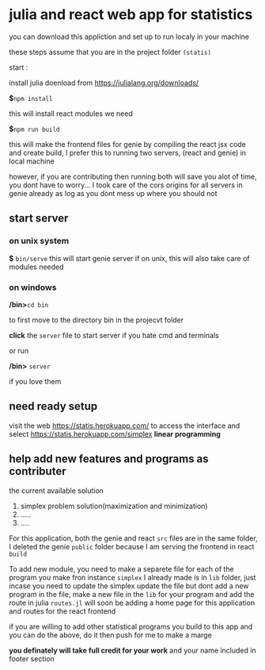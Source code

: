 # julia and react web app for statistics

you can download this appliction and set up to run localy in your machine

these steps assume that you are in the project folder `(statis)`

start :

install julia doenload from https://julialang.org/downloads/

**$**`npm install`

this will install react modules we need

**$**`npm run build`

this will make the frontend files for genie by compiling the react jsx code and create build,
I prefer this to running two servers, (react and genie) in local machine

however, if you are contributing then running both will save you alot of time, you dont have to worry...
I took care of the cors origins for all servers in genie already as log as you dont mess up where you should not

## start server

### on unix system

**$** `bin/serve`
this will start genie server if on unix, this will also take care of modules needed

### on windows

**/bin>**`cd bin`

to first move to the directory bin in the projecvt folder

**click** the `server` file to start server if you hate cmd and terminals

or run  

**/bin>** `server`

if you love them

## need ready setup

visit the web https://statis.herokuapp.com/  to access the interface and  
select https://statis.herokuapp.com/simplex **linear programming**

## help add new features and programs as contributer

the current available solution

   1. simplex problem solution(maximization and minimization)
   2. .....
   3. ....

For this application, both the genie and react `src` files are in the same folder, I deleted the genie `public` folder because I am serving the frontend in react `build`

To add new module, you need to make a separete file for each of the program you make fron instance `simplex` I already made is in `lib` folder, just incase you need to update the simplex update the file but dont add a new program in the file, make a new file in the `lib` for your program and add the route in julia `routes.jl` will soon be adding a home page for this application and routes for the react frontend

if you are willing to add other statistical programs you build to this app and you can do the above, do it then push for me to make a marge

**you definately will take full credit for your work** and your name included in footer section
